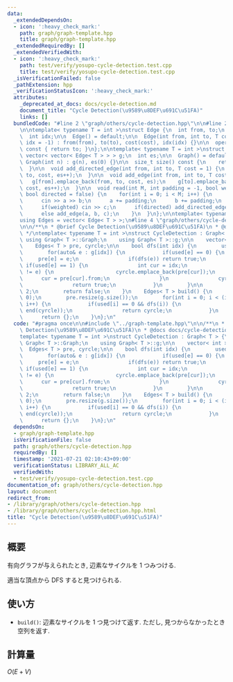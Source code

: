 ```yaml
---
data:
  _extendedDependsOn:
  - icon: ':heavy_check_mark:'
    path: graph/graph-template.hpp
    title: graph/graph-template.hpp
  _extendedRequiredBy: []
  _extendedVerifiedWith:
  - icon: ':heavy_check_mark:'
    path: test/verify/yosupo-cycle-detection.test.cpp
    title: test/verify/yosupo-cycle-detection.test.cpp
  _isVerificationFailed: false
  _pathExtension: hpp
  _verificationStatusIcon: ':heavy_check_mark:'
  attributes:
    _deprecated_at_docs: docs/cycle-detection.md
    document_title: "Cycle Detection(\u9589\u8DEF\u691C\u51FA)"
    links: []
  bundledCode: "#line 2 \"graph/others/cycle-detection.hpp\"\n\n#line 2 \"graph/graph-template.hpp\"\
    \n\ntemplate< typename T = int >\nstruct Edge {\n  int from, to;\n  T cost;\n\
    \  int idx;\n\n  Edge() = default;\n\n  Edge(int from, int to, T cost = 1, int\
    \ idx = -1) : from(from), to(to), cost(cost), idx(idx) {}\n\n  operator int()\
    \ const { return to; }\n};\n\ntemplate< typename T = int >\nstruct Graph {\n \
    \ vector< vector< Edge< T > > > g;\n  int es;\n\n  Graph() = default;\n\n  explicit\
    \ Graph(int n) : g(n), es(0) {}\n\n  size_t size() const {\n    return g.size();\n\
    \  }\n\n  void add_directed_edge(int from, int to, T cost = 1) {\n    g[from].emplace_back(from,\
    \ to, cost, es++);\n  }\n\n  void add_edge(int from, int to, T cost = 1) {\n \
    \   g[from].emplace_back(from, to, cost, es);\n    g[to].emplace_back(to, from,\
    \ cost, es++);\n  }\n\n  void read(int M, int padding = -1, bool weighted = false,\
    \ bool directed = false) {\n    for(int i = 0; i < M; i++) {\n      int a, b;\n\
    \      cin >> a >> b;\n      a += padding;\n      b += padding;\n      T c = T(1);\n\
    \      if(weighted) cin >> c;\n      if(directed) add_directed_edge(a, b, c);\n\
    \      else add_edge(a, b, c);\n    }\n  }\n};\n\ntemplate< typename T = int >\n\
    using Edges = vector< Edge< T > >;\n#line 4 \"graph/others/cycle-detection.hpp\"\
    \n\n/**\n * @brief Cycle Detection(\u9589\u8DEF\u691C\u51FA)\n * @docs docs/cycle-detection.md\n\
    \ */\ntemplate< typename T = int >\nstruct CycleDetection : Graph< T > {\n   \
    \ using Graph< T >::Graph;\n    using Graph< T >::g;\n\n    vector< int > used;\n\
    \    Edges< T > pre, cyrcle;\n\n    bool dfs(int idx) {\n        used[idx] = 1;\n\
    \        for(auto& e : g[idx]) {\n            if(used[e] == 0) {\n           \
    \     pre[e] = e;\n                if(dfs(e)) return true;\n            } else\
    \ if(used[e] == 1) {\n                int cur = idx;\n                while(cur\
    \ != e) {\n                    cyrcle.emplace_back(pre[cur]);\n              \
    \      cur = pre[cur].from;\n                }\n                cyrcle.emplace_back(e);\n\
    \                return true;\n            }\n        }\n\n        used[idx] =\
    \ 2;\n        return false;\n    }\n    Edges< T > build() {\n        used.assign(g.size(),\
    \ 0);\n        pre.resize(g.size());\n        for(int i = 0; i < (int)g.size();\
    \ i++) {\n            if(used[i] == 0 && dfs(i)) {\n                reverse(begin(cyrcle),\
    \ end(cyrcle));\n                return cyrcle;\n            }\n        }\n  \
    \      return {};\n    }\n};\n"
  code: "#pragma once\n\n#include \"../graph-template.hpp\"\n\n/**\n * @brief Cycle\
    \ Detection(\u9589\u8DEF\u691C\u51FA)\n * @docs docs/cycle-detection.md\n */\n\
    template< typename T = int >\nstruct CycleDetection : Graph< T > {\n    using\
    \ Graph< T >::Graph;\n    using Graph< T >::g;\n\n    vector< int > used;\n  \
    \  Edges< T > pre, cyrcle;\n\n    bool dfs(int idx) {\n        used[idx] = 1;\n\
    \        for(auto& e : g[idx]) {\n            if(used[e] == 0) {\n           \
    \     pre[e] = e;\n                if(dfs(e)) return true;\n            } else\
    \ if(used[e] == 1) {\n                int cur = idx;\n                while(cur\
    \ != e) {\n                    cyrcle.emplace_back(pre[cur]);\n              \
    \      cur = pre[cur].from;\n                }\n                cyrcle.emplace_back(e);\n\
    \                return true;\n            }\n        }\n\n        used[idx] =\
    \ 2;\n        return false;\n    }\n    Edges< T > build() {\n        used.assign(g.size(),\
    \ 0);\n        pre.resize(g.size());\n        for(int i = 0; i < (int)g.size();\
    \ i++) {\n            if(used[i] == 0 && dfs(i)) {\n                reverse(begin(cyrcle),\
    \ end(cyrcle));\n                return cyrcle;\n            }\n        }\n  \
    \      return {};\n    }\n};\n"
  dependsOn:
  - graph/graph-template.hpp
  isVerificationFile: false
  path: graph/others/cycle-detection.hpp
  requiredBy: []
  timestamp: '2021-07-21 02:10:43+09:00'
  verificationStatus: LIBRARY_ALL_AC
  verifiedWith:
  - test/verify/yosupo-cycle-detection.test.cpp
documentation_of: graph/others/cycle-detection.hpp
layout: document
redirect_from:
- /library/graph/others/cycle-detection.hpp
- /library/graph/others/cycle-detection.hpp.html
title: "Cycle Detection(\u9589\u8DEF\u691C\u51FA)"
---
```

## 概要

有向グラフが与えられたとき, 辺素なサイクルを $1$ つみつける.

適当な頂点から DFS すると見つけられる.

## 使い方

* `build()`: 辺素なサイクルを $1$ つ見つけて返す. ただし, 見つからなかったとき空列を返す.

## 計算量

$O(E + V)$
